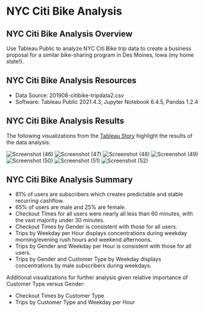 # NYC Citi Bike Analysis

## NYC Citi Bike Analysis Overview
Use Tableau Public to analyze NYC Citi Bike trip data to create a business proposal for a similar bike-sharing program in Des Moines, Iowa (my home state!).

## NYC Citi Bike Analysis Resources

* Data Source: 201908-citibike-tripdata2.csv
* Software: Tableau Public 2021.4.3, Jupyter Notebook 6.4.5, Pandas 1.2.4

## NYC Citi Bike Analysis Results
The following visualizations from the [Tableau Story](https://public.tableau.com/app/profile/jemi.shieh/viz/NYCCitiBike2_16426495082580/NYCCitiBike2Story?publish=yes "NYC Citi Bike2 Story") highlight the results of the data analysis:

![Screenshot (46)](https://user-images.githubusercontent.com/92612370/150500835-3659e04f-8f0d-465a-9efc-fa1a6c12535b.png)
![Screenshot (47)](https://user-images.githubusercontent.com/92612370/150500936-41420630-306e-49bd-b851-6f2e2083464b.png)
![Screenshot (48)](https://user-images.githubusercontent.com/92612370/150500960-6754eba2-8ce2-4a66-87df-7d1178e40a78.png)
![Screenshot (49)](https://user-images.githubusercontent.com/92612370/150500989-c988f4de-2d0f-4d57-8d5c-88c18fef62fb.png)
![Screenshot (50)](https://user-images.githubusercontent.com/92612370/150501386-f98f56de-87ce-4d2f-9556-e3dbe51c5ab0.png)
![Screenshot (51)](https://user-images.githubusercontent.com/92612370/150501393-da357da6-8d2d-4ab5-848d-12c96761c18a.png)
![Screenshot (52)](https://user-images.githubusercontent.com/92612370/150501405-c9a43ca6-4de3-4994-bded-f265f10b9381.png)

## NYC Citi Bike Analysis Summary
* 81% of users are subscribers which creates predictable and stable recurring cashflow.
* 65% of users are male and 25% are female.
* Checkout TImes for all users were nearly all less than 60 minutes, with the vast majority under 30 minutes.
* Checkout Times by Gender is consistent with those for all users.
* Trips by Weekday per Hour displays concentrations during weekday morning/evening rush hours and weekend afternoons.
* Trips by Gender and Weekday per Hour is consistent with those for all users.
* Trips by Gender and Customer Type by Weekday displays concentrations by male subscribers during weekdays.

Additional visualizations for further analysis given relative importance of Customer Type versus Gender:
* Checkout Times by Customer Type  
* Trips by Customer Type and Weekday per Hour
